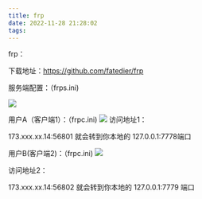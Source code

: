 ```yaml
---
title: frp
date: 2022-11-28 21:28:02
tags:
---
```

frp：

下载地址：https://github.com/fatedier/frp

服务端配置：（frps.ini)

![](frp-01.png)

用户A（客户端1）：（frpc.ini)
![](frp-02.png)
访问地址1：

173.xxx.xx.14:56801 就会转到你本地的 127.0.0.1:7778端口

用户B(客户端2)：（frpc.ini)
![](frp-03.png)

访问地址2：

173.xxx.xx.14:56802 就会转到你本地的 127.0.0.1:7779 端口